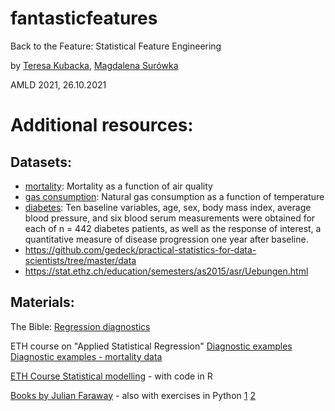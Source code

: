 # fantasticfeatures

Back to the Feature: Statistical Feature Engineering

by [Teresa Kubacka](http://teresa-kubacka.com/), [Magdalena Surówka](https://datali.ch)

AMLD 2021, 26.10.2021

# Additional resources: 

## Datasets:

* [mortality](data/mortality.csv):
Mortality as a function of air quality
* [gas consumption](https://people.duke.edu/~rnau/NC_natural_gas_consumption_analysis.xlsx):
Natural gas consumption as a function of temperature
* [diabetes](https://scikit-learn.org/stable/modules/generated/sklearn.datasets.load_diabetes.html#sklearn.datasets.load_diabetes):
Ten baseline variables, age, sex, body mass index, average blood pressure, and six blood serum measurements were obtained for each of n = 442 diabetes patients, as well as the response of interest, a quantitative measure of disease progression one year after baseline.
* https://github.com/gedeck/practical-statistics-for-data-scientists/tree/master/data 
* https://stat.ethz.ch/education/semesters/as2015/asr/Uebungen.html 

## Materials:

The Bible:
[Regression diagnostics](https://people.duke.edu/~rnau/testing.htm)

ETH course on "Applied Statistical Regression"
[Diagnostic examples](https://polybox.ethz.ch/index.php/s/eFKWZxXIsJ4uA7O)
[Diagnostic examples - mortality data](https://polybox.ethz.ch/index.php/s/Ti5XUvKdjc3Zr6j)

[ETH Course Statistical modelling](https://stat.ethz.ch/lectures/as19/stat-modelling.php#course_materials) - with code in R

[Books by Julian Faraway](https://julianfaraway.github.io/faraway/PRA/) - also with exercises in Python [1](https://github.com/julianfaraway/LMP) [2](https://julianfaraway.github.io/faraway/LMR/python/) 
